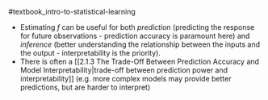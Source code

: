#textbook_intro-to-statistical-learning

- Estimating $f$ can be useful for both *prediction* (predicting the response for future observations - prediction accuracy is paramount here) and *inference* (better understanding the relationship between the inputs and the output - interpretability is the priority).
- There is often a [[2.1.3 The Trade-Off Between Prediction Accuracy and Model Interpretability|trade-off between prediction power and interpretability]] (e.g. more complex models may provide better predictions, but are harder to interpret)